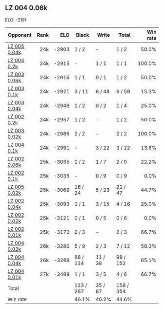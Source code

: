 ## LZ 004 0.06k ##

ELO: -3191

Opponent | Rank | ELO | Black | Write | Total | Win rate
---------|-----:|----:|-------|-------|-------|-------:
[LZ 005 0.04k](LZ%20005%200.04k.md) | 24k | -2903 | 1 / 2 | - | 1 / 2 | 50.0%
[LZ 004 0.2k](LZ%20004%200.2k.md) | 24k | -2915 | - | 1 / 1 | 1 / 1 | 100.0%
[LZ 003 0.06k](LZ%20003%200.06k.md) | 24k | -2916 | 1 / 1 | 0 / 1 | 1 / 2 | 50.0%
[LZ 003 0.1k](LZ%20003%200.1k.md) | 24k | -2921 | 3 / 11 | 6 / 48 | 9 / 59 | 15.3%
[LZ 003 0.04k](LZ%20003%200.04k.md) | 24k | -2946 | 1 / 2 | 0 / 2 | 1 / 4 | 25.0%
[LZ 002 0.2k](LZ%20002%200.2k.md) | 24k | -2957 | 1 / 2 | - | 1 / 2 | 50.0%
[LZ 003 0.02k](LZ%20003%200.02k.md) | 24k | -2986 | 2 / 2 | - | 2 / 2 | 100.0%
[LZ 004 0.1k](LZ%20004%200.1k.md) | 24k | -2991 | - | 3 / 22 | 3 / 22 | 13.6%
[LZ 002 0.06k](LZ%20002%200.06k.md) | 25k | -3035 | 1 / 2 | 1 / 7 | 2 / 9 | 22.2%
[LZ 002 0.1k](LZ%20002%200.1k.md) | 25k | -3035 | - | 0 / 9 | 0 / 9 | 0.0%
[LZ 005 0.02k](LZ%20005%200.02k.md) | 25k | -3069 | 16 / 24 | 5 / 23 | 21 / 47 | 44.7%
[LZ 002 0.04k](LZ%20002%200.04k.md) | 25k | -3093 | 1 / 1 | 3 / 15 | 4 / 16 | 25.0%
[LZ 002 0.02k](LZ%20002%200.02k.md) | 25k | -3121 | 0 / 1 | 0 / 5 | 0 / 6 | 0.0%
[LZ 002 0.01k](LZ%20002%200.01k.md) | 25k | -3172 | 2 / 3 | - | 2 / 3 | 66.7%
[LZ 004 0.02k](LZ%20004%200.02k.md) | 26k | -3280 | 5 / 9 | 2 / 3 | 7 / 12 | 58.3%
[LZ 004 0.04k](LZ%20004%200.04k.md) | 26k | -3289 | 88 / 114 | 11 / 38 | 99 / 152 | 65.1%
[LZ 004 0.01k](LZ%20004%200.01k.md) | 27k | -3489 | 1 / 1 | 3 / 5 | 4 / 6 | 66.7%
Total | | | 123 / 267 | 35 / 87 | 158 / 354 | 
Win rate| | | 46.1% | 40.2% | 44.6% | 
